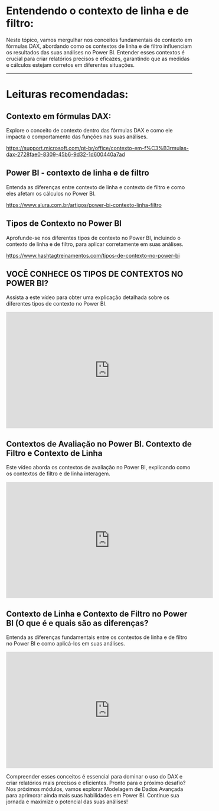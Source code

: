 # Entendendo o contexto de linha e de filtro:

Neste tópico, vamos mergulhar nos conceitos fundamentais de contexto em fórmulas DAX, abordando como os contextos de linha e de filtro influenciam os resultados das suas análises no Power BI. Entender esses contextos é crucial para criar relatórios precisos e eficazes, garantindo que as medidas e cálculos estejam corretos em diferentes situações.

---

# Leituras recomendadas:

## Contexto em fórmulas DAX:

Explore o conceito de contexto dentro das fórmulas DAX e como ele impacta o comportamento das funções nas suas análises.

https://support.microsoft.com/pt-br/office/contexto-em-f%C3%B3rmulas-dax-2728fae0-8309-45b6-9d32-1d600440a7ad
 
## Power BI - contexto de linha e de filtro

Entenda as diferenças entre contexto de linha e contexto de filtro e como eles afetam os cálculos no Power BI.

https://www.alura.com.br/artigos/power-bi-contexto-linha-filtro
 
## Tipos de Contexto no Power BI

Aprofunde-se nos diferentes tipos de contexto no Power BI, incluindo o contexto de linha e de filtro, para aplicar corretamente em suas análises.

https://www.hashtagtreinamentos.com/tipos-de-contexto-no-power-bi
 
## VOCÊ CONHECE OS TIPOS DE CONTEXTOS NO POWER BI?

Assista a este vídeo para obter uma explicação detalhada sobre os diferentes tipos de contexto no Power BI.

<iframe width="560" height="315" src="https://www.youtube.com/embed/OIr9Vq5_68Y?si=RXbEYvVGMrV6W-ed" title="YouTube video player" frameborder="0" allow="accelerometer; autoplay; clipboard-write; encrypted-media; gyroscope; picture-in-picture; web-share" referrerpolicy="strict-origin-when-cross-origin" allowfullscreen></iframe>
 
## Contextos de Avaliação no Power BI. Contexto de Filtro e Contexto de Linha

Este vídeo aborda os contextos de avaliação no Power BI, explicando como os contextos de filtro e de linha interagem. 

<iframe width="560" height="315" src="https://www.youtube.com/embed/uCEK3j8azPw?si=JYpNJRZMPkJmCaCa" title="YouTube video player" frameborder="0" allow="accelerometer; autoplay; clipboard-write; encrypted-media; gyroscope; picture-in-picture; web-share" referrerpolicy="strict-origin-when-cross-origin" allowfullscreen></iframe>

## Contexto de Linha e Contexto de Filtro no Power BI (O que é e quais são as diferenças?

Entenda as diferenças fundamentais entre os contextos de linha e de filtro no Power BI e como aplicá-los em suas análises.

<iframe width="560" height="315" src="https://www.youtube.com/embed/-XCCd0hD2lQ?si=SlkVFSWfpAoZ5qWv" title="YouTube video player" frameborder="0" allow="accelerometer; autoplay; clipboard-write; encrypted-media; gyroscope; picture-in-picture; web-share" referrerpolicy="strict-origin-when-cross-origin" allowfullscreen></iframe>

Compreender esses conceitos é essencial para dominar o uso do DAX e criar relatórios mais precisos e eficientes. Pronto para o próximo desafio? Nos próximos módulos, vamos explorar Modelagem de Dados Avançada para aprimorar ainda mais suas habilidades em Power BI. Continue sua jornada e maximize o potencial das suas análises!